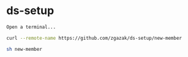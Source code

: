 # ds-setup


```sh
Open a terminal...

curl --remote-name https://github.com/zgazak/ds-setup/new-member

sh new-member
```


